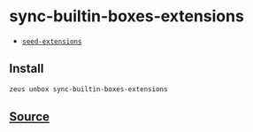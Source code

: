 
sync-builtin-boxes-extensions
====================









* [`seed-extensions`](seed-extensions.md)




## Install
```bash
zeus unbox sync-builtin-boxes-extensions
```













## [Source](https://github.com/liquidapps-io/zeus-sdk/tree/master/boxes/groups/core/sync-builtin-boxes-extensions)